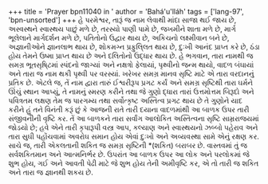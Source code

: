 +++
title = 'Prayer bpn11040 in '
author = 'Bahá'u'lláh'
tags = ['lang-97', 'bpn-unsorted']
+++
હે પરમેશ્વર, તારૂં જ નામ લેવાથી માંદા સાજા થઈ જાય છે, અસ્વસ્થને સ્વાસ્થય પાછું મળે છે, તરસ્યો પાણી પામે છે, જખમીને શાતા મળે છે, માર્ગ ભૂલેલાને માર્ગદર્શન મળે છે, પતિતોનો ઉદ્વાર થાય છે, અકિચનો લક્ષ્મીવાન બને છે, અજ્ઞાનીઓને જ્ઞાનલાભ થાય છે, શોકમગ્ન પ્રફુલિ્લત થાય છે, દુઃખી આનંદ પ્રાપ્ત કરે છે, ઠંડા હોય તેમને ઉષ્મા પ્રાપ્ત થાય છે અને દલિતોનો ઉદ્ધાર થાય છે. હે ભગવાન, તારા નામથી જ સમગ્ર ભૂતસૃષિ્ટમાં સ્પંદનો જાગ્યાં અને નક્ષત્રો ફેલાયાં, પૃથ્વીનો જન્મ થાયો, વાદળ બંઘાયાં અને તારા જ નામ થકી પૃથ્વી પર વરસ્યાં. ખરેખર સમગ્ર માનવ સૃષ્ટિ માટે એ તારા વરદાનનું પ્રતિક છે. 
એટલે જ, તેં નામ દ્વારા તારું ઈશ્વરીરૂપ પ્રગટ કર્યં અને સમગ્ર સૃષ્ટિથી તારા ઘર્મને ઊંચું સ્થાન આપ્યું, તે નામનું સ્મરણ કરીને તથા જે ગુણો દ્ધારા તારાં ઉત્તમોત્તમ બિરૂદો અને પવિત્રતમ લક્ષણ તેમ જ પારગમ્ય તથા સર્વોત્કૃષ્ટ અસ્તિત્વ પ્રગટ થાય છે તે ગુણોને યાદ કરીને હું તને વિનંતી કરૂં છું કે આજની રાતે તારી દયાના વાદળમાંથી આ બાળક ઉપર તારી સંજીવનીની વૃષ્ટિ કર. તેં આ બાળકને તારા સર્વાંગ આલોકિત અસ્તિત્વના સૃષ્ટિ  સામ્રરાજયમાં જોડયો છે; હવે એને તારી કૃપારૂપી વસ્ત્ર આપ, કલ્યાણ અને સ્વાસ્થયનો ઝબ્બો પહેરાવ અને તારા સુઘી પહોંચવામાં અવરોઘ સમાન હોય એવાં દુઃખો અને અવ્યવસ્થા સામે એનું રક્ષણ કર. સાચે જ, તારી એકલતાની શકિત જ સમગ્ર સૃષ્ટિની  *(શકિત) બરાબર છે. વાસ્તવમાં તું જ સર્વશકિતમાન અને આત્મનિર્ભર છે. ઉપરાંત આ બાળક ઉપર આ લોક અને પરલોકમાં જે શુભ હોય,  ગઈ અને આવતી પેઢી માટે જે શુભ હોય તેની અમીવૃષ્ટિ કર, એ તો તારી જ શકિત અને તારા જ જ્ઞાનથી શકય છે.
